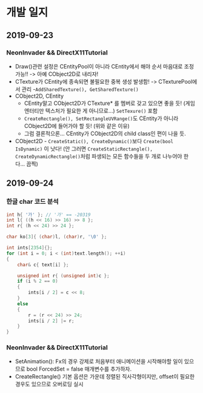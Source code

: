 # 개발 일지

## 2019-09-23

### NeonInvader && DirectX11Tutorial

- Draw()관련 설정은 CEntityPool이 아니라 CEntity에서 해야 순서 마음대로 조정 가능!! -> 아예 CObject2D로 내리자!
- CTexture가 CEntity에 종속되면 불필요한 중복 생성 발생함! -> CTexturePool에서 관리 -`AddSharedTexture(), GetSharedTexture()`
- CObject2D, CEntity
  - CEntity말고 CObject2D가 CTexture* 를 멤버로 갖고 있으면 좋을 듯! (게임 엔터티만 텍스처가 필요한 게 아니므로...) `SetTexure()` 포함
  - `CreateRectangle(), SetRectangleUVRange()`도 CEntity가 아니라 CObject2D에 들어가야 할 듯! (위와 같은 이유)
  - 그럼 결론적으론... CEntity가 CObject2D의 child class인 편이 나을 듯.
- CObject2D - `CreateStatic(), CreateDynamic()`보다 `Create(bool IsDynamic)` 이 낫다! (안 그러면 `CreateStaticRectangle(), CreateDynamicRectangle()`처럼 파생되는 모든 함수들을 두 개로 나누어야 한다... 끔찍)

## 2019-09-24

### 한글 char 코드 분석

```cpp
int h{ '가' }; // '가' == -20319
int l{ ((h << 16) >> 16) >> 8 };
int r{ (h << 24) >> 24 };

char ko[3]{ (char)l, (char)r, '\0' };
```

```cpp
int ints[2354]{};
for (int i = 0; i < (int)text.length(); ++i)
{
    char& c{ text[i] };

    unsigned int r{ (unsigned int)c };
    if (i % 2 == 0)
    {
        ints[i / 2] = c << 8;
    }
    else
    {
        r = (r << 24) >> 24;
        ints[i / 2] |= r;
    }
}
```

### NeonInvader && DirectX11Tutorial

- SetAnimation(): Fx의 경우 강제로 처음부터 애니메이션을 시작해야할 일이 있으므로 bool ForcedSet = false 매개변수를 추가하자.
- CreateRectangle() 기본 옵션은 가운데 정렬된 직사각형이지만, offset이 필요한 경우도 있으므로 오버로딩 실시
